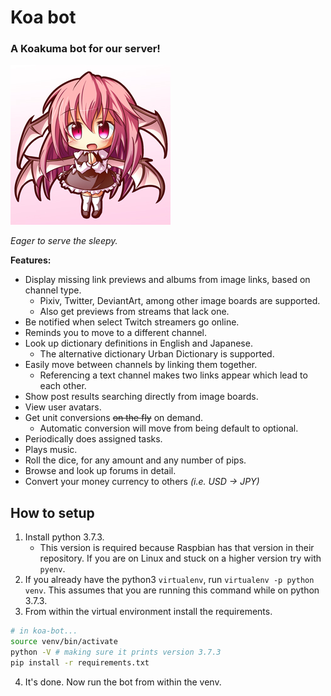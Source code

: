# Koa bot
### A Koakuma bot for our server!

![Koakuma](koabot/assets/avatar.png)

*Eager to serve the sleepy.*

**Features:**
+ Display missing link previews and albums from image links, based on channel type.
    + Pixiv, Twitter, DeviantArt, among other image boards are supported.
    + Also get previews from streams that lack one.
+ Be notified when select Twitch streamers go online.
+ Reminds you to move to a different channel.
+ Look up dictionary definitions in English and Japanese.
    + The alternative dictionary Urban Dictionary is supported.
+ Easily move between channels by linking them together.
    + Referencing a text channel makes two links appear which lead to each other.
+ Show post results searching directly from image boards.
+ View user avatars.
+ Get unit conversions ~~on the fly~~ on demand.
    + Automatic conversion will move from being default to optional.
+ Periodically does assigned tasks.
+ Plays music.
+ Roll the dice, for any amount and any number of pips.
+ Browse and look up forums in detail.
+ Convert your money currency to others *(i.e. USD → JPY)*

## How to setup
1. Install python 3.7.3.
    + This version is required because Raspbian has that version in their repository. If you are on Linux and stuck on a higher version try with ``pyenv``.
2. If you already have the python3 ``virtualenv``, run ``virtualenv -p python venv``. This assumes that you are running this command while on python 3.7.3.
3. From within the virtual environment install the requirements.
```bash
# in koa-bot...
source venv/bin/activate
python -V # making sure it prints version 3.7.3
pip install -r requirements.txt
```
4. It's done. Now run the bot from within the venv.
